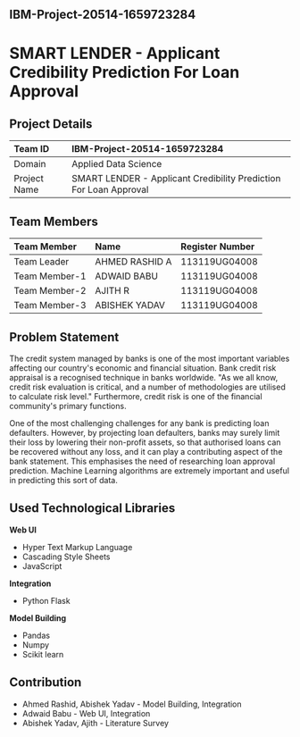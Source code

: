 ## IBM-Project-20514-1659723284

# SMART LENDER - Applicant Credibility Prediction For Loan Approval

## Project Details

| Team ID      | IBM-Project-20514-1659723284                                      |
| :----------- | :---------------------------------------------------------------- |
| Domain       | Applied Data Science                                              |
| Project Name | SMART LENDER - Applicant Credibility Prediction For Loan Approval |

## Team Members

| Team Member   | Name           | Register Number |
| :------------ | :------------- | :-------------- |
| Team Leader   | AHMED RASHID A | 113119UG04008   |
| Team Member-1 | ADWAID BABU    | 113119UG04008   |
| Team Member-2 | AJITH R        | 113119UG04008   |
| Team Member-3 | ABISHEK YADAV  | 113119UG04008   |

## Problem Statement

The credit system managed by banks is one of the most important variables affecting our country's economic and financial situation. Bank credit risk appraisal is a recognised technique in banks worldwide. "As we all know, credit risk evaluation is critical, and a number of methodologies are utilised to calculate risk level." Furthermore, credit risk is one of the financial community's primary functions.

One of the most challenging challenges for any bank is predicting loan defaulters. However, by projecting loan defaulters, banks may surely limit their loss by lowering their non-profit assets, so that authorised loans can be recovered without any loss, and it can play a contributing aspect of the bank statement. This emphasises the need of researching loan approval prediction. Machine Learning algorithms are extremely important and useful in predicting this sort of data.

## Used Technological Libraries

**Web UI**

- Hyper Text Markup Language
- Cascading Style Sheets
- JavaScript

**Integration**

- Python Flask

**Model Building**

- Pandas
- Numpy
- Scikit learn

## Contribution

- Ahmed Rashid, Abishek Yadav - Model Building, Integration
- Adwaid Babu - Web UI, Integration
- Abishek Yadav, Ajith - Literature Survey
